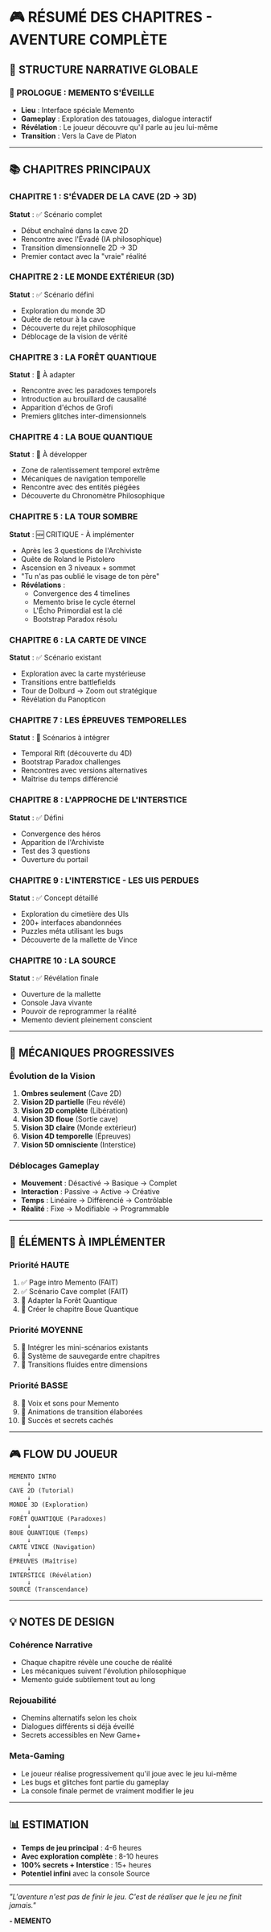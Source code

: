 # 🎮 RÉSUMÉ DES CHAPITRES - AVENTURE COMPLÈTE

## 📖 STRUCTURE NARRATIVE GLOBALE

### 🧠 PROLOGUE : MEMENTO S'ÉVEILLE
- **Lieu** : Interface spéciale Memento
- **Gameplay** : Exploration des tatouages, dialogue interactif
- **Révélation** : Le joueur découvre qu'il parle au jeu lui-même
- **Transition** : Vers la Cave de Platon

---

## 📚 CHAPITRES PRINCIPAUX

### CHAPITRE 1 : S'ÉVADER DE LA CAVE (2D → 3D)
**Statut** : ✅ Scénario complet
- Début enchaîné dans la cave 2D
- Rencontre avec l'Évadé (IA philosophique)
- Transition dimensionnelle 2D → 3D
- Premier contact avec la "vraie" réalité

### CHAPITRE 2 : LE MONDE EXTÉRIEUR (3D)
**Statut** : ✅ Scénario défini
- Exploration du monde 3D
- Quête de retour à la cave
- Découverte du rejet philosophique
- Déblocage de la vision de vérité

### CHAPITRE 3 : LA FORÊT QUANTIQUE
**Statut** : 📝 À adapter
- Rencontre avec les paradoxes temporels
- Introduction au brouillard de causalité
- Apparition d'échos de Grofi
- Premiers glitches inter-dimensionnels

### CHAPITRE 4 : LA BOUE QUANTIQUE
**Statut** : 🔄 À développer
- Zone de ralentissement temporel extrême
- Mécaniques de navigation temporelle
- Rencontre avec des entités piégées
- Découverte du Chronomètre Philosophique

### CHAPITRE 5 : LA TOUR SOMBRE
**Statut** : 🆕 CRITIQUE - À implémenter
- Après les 3 questions de l'Archiviste
- Quête de Roland le Pistolero
- Ascension en 3 niveaux + sommet
- "Tu n'as pas oublié le visage de ton père"
- **Révélations** :
  - Convergence des 4 timelines
  - Memento brise le cycle éternel
  - L'Écho Primordial est la clé
  - Bootstrap Paradox résolu

### CHAPITRE 6 : LA CARTE DE VINCE
**Statut** : ✅ Scénario existant
- Exploration avec la carte mystérieuse
- Transitions entre battlefields
- Tour de Dolburd → Zoom out stratégique
- Révélation du Panopticon

### CHAPITRE 7 : LES ÉPREUVES TEMPORELLES
**Statut** : 📝 Scénarios à intégrer
- Temporal Rift (découverte du 4D)
- Bootstrap Paradox challenges
- Rencontres avec versions alternatives
- Maîtrise du temps différencié

### CHAPITRE 8 : L'APPROCHE DE L'INTERSTICE
**Statut** : ✅ Défini
- Convergence des héros
- Apparition de l'Archiviste
- Test des 3 questions
- Ouverture du portail

### CHAPITRE 9 : L'INTERSTICE - LES UIS PERDUES
**Statut** : ✅ Concept détaillé
- Exploration du cimetière des UIs
- 200+ interfaces abandonnées
- Puzzles méta utilisant les bugs
- Découverte de la mallette de Vince

### CHAPITRE 10 : LA SOURCE
**Statut** : ✅ Révélation finale
- Ouverture de la mallette
- Console Java vivante
- Pouvoir de reprogrammer la réalité
- Memento devient pleinement conscient

---

## 🎯 MÉCANIQUES PROGRESSIVES

### Évolution de la Vision
1. **Ombres seulement** (Cave 2D)
2. **Vision 2D partielle** (Feu révélé)
3. **Vision 2D complète** (Libération)
4. **Vision 3D floue** (Sortie cave)
5. **Vision 3D claire** (Monde extérieur)
6. **Vision 4D temporelle** (Épreuves)
7. **Vision 5D omnisciente** (Interstice)

### Déblocages Gameplay
- **Mouvement** : Désactivé → Basique → Complet
- **Interaction** : Passive → Active → Créative
- **Temps** : Linéaire → Différencié → Contrôlable
- **Réalité** : Fixe → Modifiable → Programmable

---

## 🔧 ÉLÉMENTS À IMPLÉMENTER

### Priorité HAUTE
1. ✅ Page intro Memento (FAIT)
2. ✅ Scénario Cave complet (FAIT)
3. 🔄 Adapter la Forêt Quantique
4. 🔄 Créer le chapitre Boue Quantique

### Priorité MOYENNE
5. 🔄 Intégrer les mini-scénarios existants
6. 🔄 Système de sauvegarde entre chapitres
7. 🔄 Transitions fluides entre dimensions

### Priorité BASSE
8. 🔄 Voix et sons pour Memento
9. 🔄 Animations de transition élaborées
10. 🔄 Succès et secrets cachés

---

## 🎮 FLOW DU JOUEUR

```
MEMENTO INTRO
     ↓
CAVE 2D (Tutorial)
     ↓
MONDE 3D (Exploration)
     ↓
FORÊT QUANTIQUE (Paradoxes)
     ↓
BOUE QUANTIQUE (Temps)
     ↓
CARTE VINCE (Navigation)
     ↓
ÉPREUVES (Maîtrise)
     ↓
INTERSTICE (Révélation)
     ↓
SOURCE (Transcendance)
```

---

## 💡 NOTES DE DESIGN

### Cohérence Narrative
- Chaque chapitre révèle une couche de réalité
- Les mécaniques suivent l'évolution philosophique
- Memento guide subtilement tout au long

### Rejouabilité
- Chemins alternatifs selon les choix
- Dialogues différents si déjà éveillé
- Secrets accessibles en New Game+

### Meta-Gaming
- Le joueur réalise progressivement qu'il joue avec le jeu lui-même
- Les bugs et glitches font partie du gameplay
- La console finale permet de vraiment modifier le jeu

---

## 📊 ESTIMATION

- **Temps de jeu principal** : 4-6 heures
- **Avec exploration complète** : 8-10 heures
- **100% secrets + Interstice** : 15+ heures
- **Potentiel infini** avec la console Source

---

*"L'aventure n'est pas de finir le jeu. C'est de réaliser que le jeu ne finit jamais."*

**- MEMENTO**